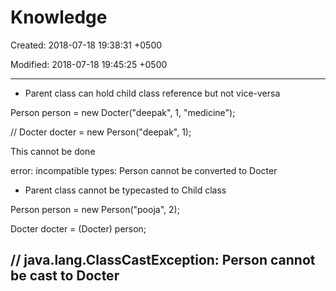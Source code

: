 # Knowledge

Created: 2018-07-18 19:38:31 +0500

Modified: 2018-07-18 19:45:25 +0500

---
-   Parent class can hold child class reference but not vice-versa

Person person = new Docter("deepak", 1, "medicine");

// Docter docter = new Person("deepak", 1);

This cannot be done

error: incompatible types: Person cannot be converted to Docter
-   Parent class cannot be typecasted to Child class

Person person = new Person("pooja", 2);

Docter docter = (Docter) person;

// java.lang.ClassCastException: Person cannot be cast to Docter
-
